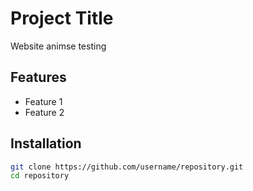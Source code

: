 # Project Title
Website animse testing

## Features
- Feature 1
- Feature 2

## Installation
```bash
git clone https://github.com/username/repository.git
cd repository
